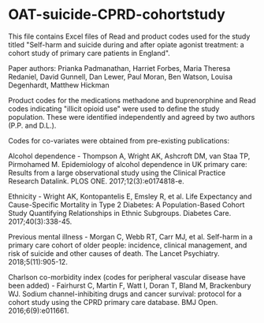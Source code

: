 # OAT-suicide-CPRD-cohortstudy
This file contains Excel files of Read and product codes used for the study titled "Self-harm and suicide during and after opiate agonist treatment: a cohort study of primary care patients in England".

Paper authors: Prianka Padmanathan, Harriet Forbes, Maria Theresa Redaniel, David Gunnell, Dan Lewer, Paul Moran, Ben Watson, Louisa Degenhardt, Matthew Hickman

Product codes for the medications methadone and buprenorphine and Read codes indicating "illicit opioid use" were used to define the study population. These were identified independently and agreed by two authors (P.P. and D.L.). 

Codes for co-variates were obtained from pre-existing publications:

Alcohol dependence - Thompson A, Wright AK, Ashcroft DM, van Staa TP, Pirmohamed M. Epidemiology of alcohol dependence in UK primary care: Results from a large observational study using the Clinical Practice Research Datalink. PLOS ONE. 2017;12(3):e0174818-e.

Ethnicity - Wright AK, Kontopantelis E, Emsley R, et al. Life Expectancy and Cause-Specific Mortality in Type 2 Diabetes: A Population-Based Cohort Study Quantifying Relationships in Ethnic Subgroups. Diabetes Care. 2017;40(3):338-45.

Previous mental illness - Morgan C, Webb RT, Carr MJ, et al. Self-harm in a primary care cohort of older people: incidence, clinical management, and risk of suicide and other causes of death. The Lancet Psychiatry. 2018;5(11):905-12.

Charlson co-morbidity index (codes for peripheral vascular disease have been added) - Fairhurst C, Martin F, Watt I, Doran T, Bland M, Brackenbury WJ. Sodium channel-inhibiting drugs and cancer survival: protocol for a cohort study using the CPRD primary care database. BMJ Open. 2016;6(9):e011661.

